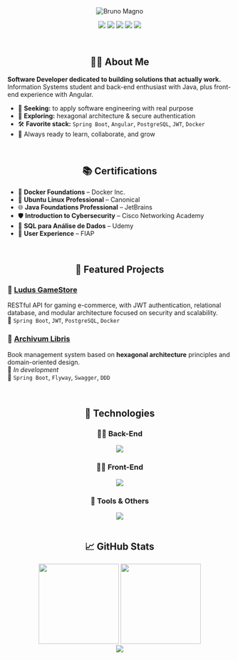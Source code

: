 <div align="center">
  <img src="https://capsule-render.vercel.app/api?type=rounded&height=200&color=gradient&text=Bruno%20Magno&fontSize=45&fontAlign=50&fontColor=ffffff" alt="Bruno Magno"/>
</div>

<p align="center">
  <a href="https://github.com/brunoliratm"><img src="https://img.shields.io/badge/GitHub-0D1117?style=for-the-badge&logo=github&logoColor=white" /></a>
  <a href="https://www.linkedin.com/in/brunomagnotm/"><img src="https://img.shields.io/badge/LinkedIn-0D1117?style=for-the-badge&logo=lintcode&logoColor=white" /></a>
  <a href="https://brunoliratm.github.io/portfolio-brunomagno/"><img src="https://img.shields.io/badge/Portfolio-0D1117?style=for-the-badge&logo=vercel&logoColor=white" /></a>
  <a href="https://xdaforums.com/m/brunoliratm.9987656/#recent-content"><img src="https://img.shields.io/badge/XDA-0D1117?style=for-the-badge&logo=xdadevelopers&logoColor=white" /></a>
  <a href="./public/BrunoMagno-Curriculo.pdf"><img src="https://img.shields.io/badge/Curriculum-0D1117?style=for-the-badge&logo=readdotcv&logoColor=white" /></a>
</p>

</br>
<div align="center">

## 👨‍💻 About Me

</div>

**Software Developer dedicated to building solutions that actually work.**
Information Systems student and back-end enthusiast with Java, plus front-end experience with Angular.

- 🎯 **Seeking:** to apply software engineering with real purpose
- 🧪 **Exploring:** hexagonal architecture & secure authentication
- 🛠️ **Favorite stack:** `Spring Boot`, `Angular`, `PostgreSQL`, `JWT`, `Docker`
- 💬 Always ready to learn, collaborate, and grow

</br>
<div align="center">

## 📚 Certifications
</div>

- 🐳 **Docker Foundations** – Docker Inc.
- 🐧 **Ubuntu Linux Professional** – Canonical
- 🌐 **Java Foundations Professional** – JetBrains
- 🛡️ **Introduction to Cybersecurity** – Cisco Networking Academy
- 🧮 **SQL para Análise de Dados** – Udemy
- 🎨 **User Experience** – FIAP

</br>
<div align="center">

## 📌 Featured Projects
</div>

### 🔹 [Ludus GameStore](https://github.com/brunoliratm/Ludus-GameStore-API)
RESTful API for gaming e-commerce, with JWT authentication, relational database, and modular architecture focused on security and scalability. </br>
🧱 `Spring Boot`, `JWT`, `PostgreSQL`, `Docker`

### 🔹 [Archivum Libris](https://github.com/brunoliratm/ArchivumLibris-API)
Book management system based on **hexagonal architecture** principles and domain-oriented design.</br>
🚧 *In development*</br>
🧱 `Spring Boot`, `Flyway`, `Swagger`, `DDD`

</br>
<div align="center">

## 🔧 Technologies

### 👨‍🔧 Back-End
<img src="https://skill-icons-v2.vercel.app/api/icons?i=java,spring,nodejs,postgresql,mysql&theme=dark" />

### 🧑‍🎨 Front-End
<img src="https://skill-icons-v2.vercel.app/api/icons?i=html,css,angular,sass,typescript,javascript&theme=dark" />

### 🔩 Tools & Others
<img src="https://skill-icons-v2.vercel.app/api/icons?i=git,docker,jira,figma,vscode,idea,ubuntu&theme=dark" />
</div>

</br>

<div align="center">

## 📈 GitHub Stats
</div>
<div align="center">
    <img height="180em" src="https://github-readme-stats.vercel.app/api?username=brunoliratm&show_icons=true&count_private=true&hide_border=true&theme=transparent" />
    <img height="180em" src="https://github-readme-stats.vercel.app/api/top-langs/?username=brunoliratm&layout=compact&hide_border=true&theme=transparent&langs_count=8&hide=svg,c" />

</div>

<div align="center">
  <img src="https://capsule-render.vercel.app/api?type=waving&height=120&color=gradient&section=footer" />
</div>
